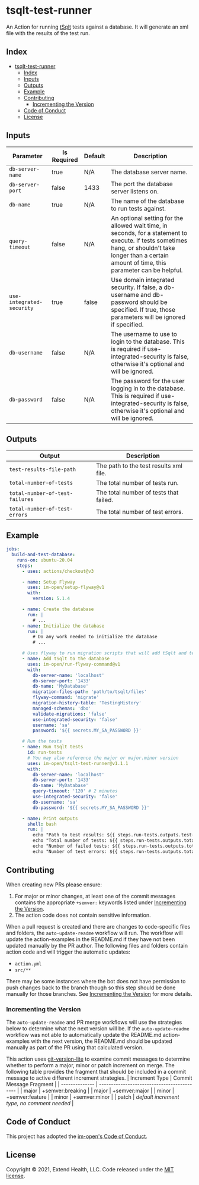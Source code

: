 # tsqlt-test-runner

An Action for running [tSqlt](https://tsqlt.org/) tests against a database. It will generate an xml file with the results of the test run.

## Index

- [tsqlt-test-runner](#tsqlt-test-runner)
  - [Index](#index)
  - [Inputs](#inputs)
  - [Outputs](#outputs)
  - [Example](#example)
  - [Contributing](#contributing)
    - [Incrementing the Version](#incrementing-the-version)
  - [Code of Conduct](#code-of-conduct)
  - [License](#license)

## Inputs

| Parameter                 | Is Required | Default | Description                                                                                                                                                                                            |
| ------------------------- | ----------- | ------- | ------------------------------------------------------------------------------------------------------------------------------------------------------------------------------------------------------ |
| `db-server-name`          | true        | N/A     | The database server name.                                                                                                                                                                              |
| `db-server-port`          | false       | 1433    | The port the database server listens on.                                                                                                                                                               |
| `db-name`                 | true        | N/A     | The name of the database to run tests against.                                                                                                                                                         |
| `query-timeout`           | false       | N/A     | An optional setting for the allowed wait time, in seconds, for a statement to execute. If tests sometimes hang, or shouldn't take longer than a certain amount of time, this parameter can be helpful. |
| `use-integrated-security` | true        | false   | Use domain integrated security. If false, a db-username and db-password should be specified. If true, those parameters will be ignored if specified.                                                   |
| `db-username`             | false       | N/A     | The username to use to login to the database. This is required if use-integrated-security is false, otherwise it's optional and will be ignored.                                                       |
| `db-password`             | false       | N/A     | The password for the user logging in to the database. This is required if use-integrated-security is false, otherwise it's optional and will be ignored.                                               |

## Outputs

| Output                          | Description                            |
| ------------------------------- | -------------------------------------- |
| `test-results-file-path`        | The path to the test results xml file. |
| `total-number-of-tests`         | The total number of tests run.         |
| `total-number-of-test-failures` | The total number of tests that failed. |
| `total-number-of-test-errors`   | The total number of test errors.       |

## Example

```yml
jobs:
  build-and-test-database:
    runs-on: ubuntu-20.04
    steps:
      - uses: actions/checkout@v3

      - name: Setup Flyway
        uses: im-open/setup-flyway@v1
        with:
          version: 5.1.4

      - name: Create the database
        run: |
          # ...
      - name: Initialize the database
        run: |
          # Do any work needed to initialize the database
          # ...

      # Uses flyway to run migration scripts that will add tSqlt and tests to the database
      - name: Add tSqlt to the database
        uses: im-open/run-flyway-command@v1
        with:
          db-server-name: 'localhost'
          db-server-port: '1433'
          db-name: 'MyDatabase'
          migration-files-path: 'path/to/tsqlt/files'
          flyway-command: 'migrate'
          migration-history-table: 'TestingHistory'
          managed-schemas: 'dbo'
          validate-migrations: 'false'
          use-integrated-security: 'false'
          username: 'sa'
          password: '${{ secrets.MY_SA_PASSWORD }}'

      # Run the tests
      - name: Run tSqlt tests
        id: run-tests
        # You may also reference the major or major.minor version
        uses: im-open/tsqlt-test-runner@v1.1.1
        with:
          db-server-name: 'localhost'
          db-server-port: '1433'
          db-name: 'MyDatabase'
          query-timeout: '120' # 2 minutes
          use-integrated-security: 'false'
          db-username: 'sa'
          db-password: '${{ secrets.MY_SA_PASSWORD }}'

      - name: Print outputs
        shell: bash
        run: |
          echo "Path to test results: ${{ steps.run-tests.outputs.test-results-file-path }}"
          echo "Total number of tests: ${{ steps.run-tests.outputs.total-number-of-tests }}"
          echo "Number of failed tests: ${{ steps.run-tests.outputs.total-number-of-test-failures }}"
          echo "Number of test errors: ${{ steps.run-tests.outputs.total-number-of-test-errors }}"
```

## Contributing

When creating new PRs please ensure:

1. For major or minor changes, at least one of the commit messages contains the appropriate `+semver:` keywords listed under [Incrementing the Version](#incrementing-the-version).
1. The action code does not contain sensitive information.

When a pull request is created and there are changes to code-specific files and folders, the `auto-update-readme` workflow will run.  The workflow will update the action-examples in the README.md if they have not been updated manually by the PR author. The following files and folders contain action code and will trigger the automatic updates:

- `action.yml`
- `src/**`

There may be some instances where the bot does not have permission to push changes back to the branch though so this step should be done manually for those branches. See [Incrementing the Version](#incrementing-the-version) for more details.

### Incrementing the Version

The `auto-update-readme` and PR merge workflows will use the strategies below to determine what the next version will be.  If the `auto-update-readme` workflow was not able to automatically update the README.md action-examples with the next version, the README.md should be updated manually as part of the PR using that calculated version.

This action uses [git-version-lite] to examine commit messages to determine whether to perform a major, minor or patch increment on merge. The following table provides the fragment that should be included in a commit message to active different increment strategies.
| Increment Type | Commit Message Fragment |
| -------------- | ------------------------------------------- |
| major | +semver:breaking |
| major | +semver:major |
| minor | +semver:feature |
| minor | +semver:minor |
| patch | *default increment type, no comment needed* |

## Code of Conduct

This project has adopted the [im-open's Code of Conduct](https://github.com/im-open/.github/blob/master/CODE_OF_CONDUCT.md).

## License

Copyright &copy; 2021, Extend Health, LLC. Code released under the [MIT license](LICENSE).

[git-version-lite]: https://github.com/im-open/git-version-lite
